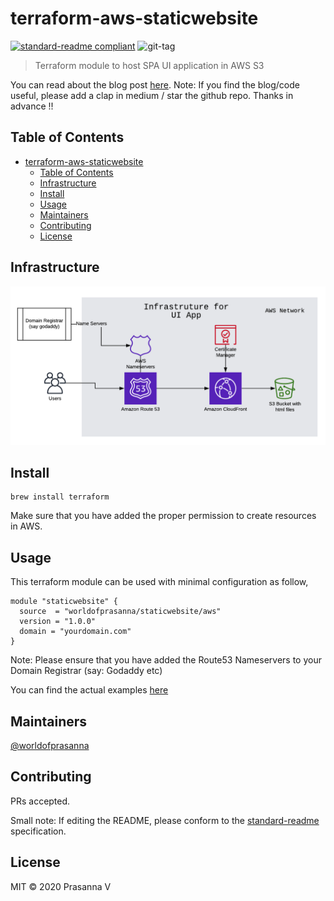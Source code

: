 # terraform-aws-staticwebsite

[![standard-readme compliant](https://img.shields.io/badge/standard--readme-OK-green.svg?style=flat-square)](https://github.com/RichardLitt/standard-readme)
![git-tag](https://img.shields.io/github/v/tag/worldofprasanna/terraform-aws-staticwebsite)

> Terraform module to host SPA UI application in AWS S3

You can read about the blog post [here](https://blog.francium.tech/how-to-serve-your-website-from-aws-s3-using-terraform-94dfd16324bf).
Note: If you find the blog/code useful, please add a clap in medium / star the github repo. Thanks in advance !!

## Table of Contents

- [terraform-aws-staticwebsite](#terraform-aws-staticwebsite)
  - [Table of Contents](#table-of-contents)
  - [Infrastructure](#infrastructure)
  - [Install](#install)
  - [Usage](#usage)
  - [Maintainers](#maintainers)
  - [Contributing](#contributing)
  - [License](#license)

## Infrastructure

![infrastructure](Infrastructure.png)

## Install

```
brew install terraform
```
Make sure that you have added the proper permission to create resources in AWS.

## Usage

This terraform module can be used with minimal configuration as follow,

```
module "staticwebsite" {
  source  = "worldofprasanna/staticwebsite/aws"
  version = "1.0.0"
  domain = "yourdomain.com"
}
```
Note: Please ensure that you have added the Route53 Nameservers to your Domain Registrar (say: Godaddy etc)

You can find the actual examples [here](examples/README.md)

## Maintainers

[@worldofprasanna](https://github.com/worldofprasanna)

## Contributing

PRs accepted.

Small note: If editing the README, please conform to the [standard-readme](https://github.com/RichardLitt/standard-readme) specification.

## License

MIT © 2020 Prasanna V

